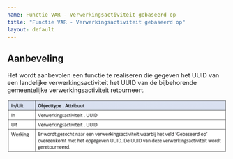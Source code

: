 ```yaml
---
name: Functie VAR - Verwerkingsactiviteit gebaseerd op
title: "Functie VAR - Verwerkingsactiviteit gebaseerd op"
layout: default
---
```


## Aanbeveling
Het wordt aanbevolen een functie te realiseren die gegeven het UUID van een landelijke verwerkingsactiviteit het UUID van de bijbehorende gemeentelijke verwerkingsactiviteit retourneert.

<img src="./_assets/8529_1.png" alt="" width="700"/>

